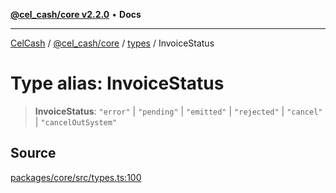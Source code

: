 [**@cel_cash/core v2.2.0**](../../README.md) • **Docs**

***

[CelCash](../../../../packages.md) / [@cel\_cash/core](../../README.md) / [types](../README.md) / InvoiceStatus

# Type alias: InvoiceStatus

> **InvoiceStatus**: `"error"` \| `"pending"` \| `"emitted"` \| `"rejected"` \| `"cancel"` \| `"cancelOutSystem"`

## Source

[packages/core/src/types.ts:100](https://github.com/Pyxlab/celcash/blob/9e2eeefc75067a4b86d18d5bb144eb4446f097c2/packages/core/src/types.ts#L100)
